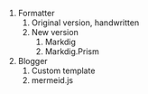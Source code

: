 1. Formatter
   1. Original version, handwritten 
   2. New version
      1. Markdig
      2. Markdig.Prism
2. Blogger
   1. Custom template
   2. mermeid.js